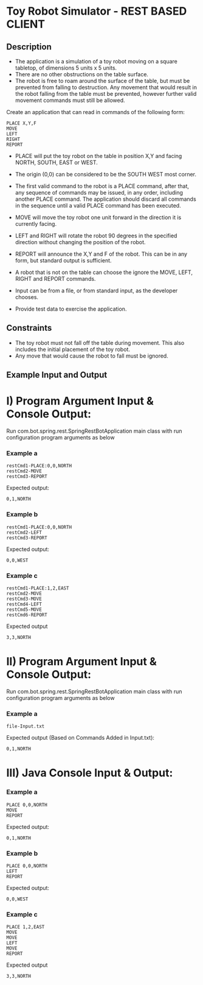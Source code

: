 Toy Robot Simulator - REST BASED CLIENT
===================

Description
-----------

- The application is a simulation of a toy robot moving on a square tabletop,
  of dimensions 5 units x 5 units.
- There are no other obstructions on the table surface.
- The robot is free to roam around the surface of the table, but must be
  prevented from falling to destruction. Any movement that would result in the
  robot falling from the table must be prevented, however further valid
  movement commands must still be allowed.

Create an application that can read in commands of the following form:

    PLACE X,Y,F
    MOVE
    LEFT
    RIGHT
    REPORT

- PLACE will put the toy robot on the table in position X,Y and facing NORTH,
  SOUTH, EAST or WEST.
- The origin (0,0) can be considered to be the SOUTH WEST most corner.
- The first valid command to the robot is a PLACE command, after that, any
  sequence of commands may be issued, in any order, including another PLACE
  command. The application should discard all commands in the sequence until
  a valid PLACE command has been executed.
- MOVE will move the toy robot one unit forward in the direction it is
  currently facing.
- LEFT and RIGHT will rotate the robot 90 degrees in the specified direction
  without changing the position of the robot.
- REPORT will announce the X,Y and F of the robot. This can be in any form,
  but standard output is sufficient.

- A robot that is not on the table can choose the ignore the MOVE, LEFT, RIGHT
  and REPORT commands.
- Input can be from a file, or from standard input, as the developer chooses.
- Provide test data to exercise the application.

Constraints
-----------

- The toy robot must not fall off the table during movement. This also
  includes the initial placement of the toy robot.
- Any move that would cause the robot to fall must be ignored.

Example Input and Output
------------------------
I) Program Argument Input & Console Output:
===================

   Run com.bot.spring.rest.SpringRestBotApplication main class with run configuration program arguments as below

### Example a
    restCmd1-PLACE:0,0,NORTH
    restCmd2-MOVE
    restCmd3-REPORT

Expected output:

    0,1,NORTH

### Example b

    restCmd1-PLACE:0,0,NORTH
    restCmd2-LEFT
    restCmd3-REPORT

Expected output:

    0,0,WEST

### Example c
    restCmd1-PLACE:1,2,EAST
    restCmd2-MOVE
    restCmd3-MOVE
    restCmd4-LEFT
    restCmd5-MOVE
    restCmd6-REPORT

Expected output

    3,3,NORTH

II) Program Argument Input & Console Output:
===================

   Run com.bot.spring.rest.SpringRestBotApplication main class with run configuration program arguments as below

### Example a
    file-Input.txt

Expected output (Based on Commands Added in Input.txt):

    0,1,NORTH
    
III) Java Console Input & Output:
===================
### Example a

    PLACE 0,0,NORTH
    MOVE
    REPORT

Expected output:

    0,1,NORTH

### Example b

    PLACE 0,0,NORTH
    LEFT
    REPORT

Expected output:

    0,0,WEST

### Example c

    PLACE 1,2,EAST
    MOVE
    MOVE
    LEFT
    MOVE
    REPORT

Expected output

    3,3,NORTH
